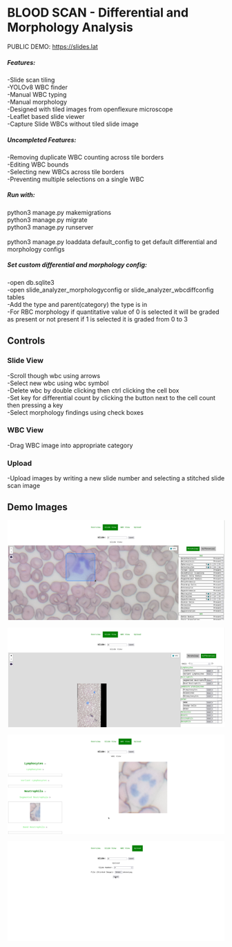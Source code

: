 # BLOOD SCAN - Differential and Morphology Analysis

PUBLIC DEMO: https://slides.lat

##### Features:
-Slide scan tiling \
-YOLOv8 WBC finder \
-Manual WBC typing \
-Manual morphology \
-Designed with tiled images from openflexure microscope \
-Leaflet based slide viewer \
-Capture Slide WBCs without tiled slide image

##### Uncompleted Features:
-Removing duplicate WBC counting across tile borders \
-Editing WBC bounds \
-Selecting new WBCs across tile borders \
-Preventing multiple selections on a single WBC

##### Run with:
python3 manage.py makemigrations \
python3 manage.py migrate \
python3 manage.py runserver \
\
python3 manage.py loaddata default_config to get default differential and morphology configs

##### Set custom differential and morphology config:
-open db.sqlite3 \
-open slide_analyzer_morphologyconfig or slide_analyzer_wbcdiffconfig tables \
-Add the type and parent(category) the type is in \
-For RBC morphology if quantitative value of 0 is selected it will be graded as present or not present if 1 is selected it is graded from 0 to 3

## Controls
### Slide View
-Scroll though wbc using arrows \
-Select new wbc using wbc symbol \
-Delete wbc by double clicking then ctrl clicking the cell box \
-Set key for differential count by clicking the button next to the cell count then pressing a key \
-Select morphology findings using check boxes
### WBC View
-Drag WBC image into appropriate category
### Upload
-Upload images by writing a new slide number and selecting a stitched slide scan image

## Demo Images
![Model](demo_images/01.png)

![Model](demo_images/02.png)

![Model](demo_images/03.png)

![Model](demo_images/04.png)
